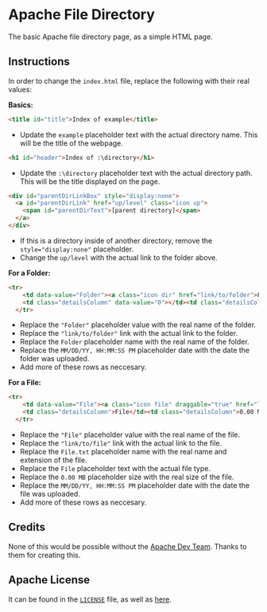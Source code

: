 # Apache File Directory
The basic Apache file directory page, as a simple HTML page.

## Instructions
In order to change the `index.html` file, replace the following with their real values:

**Basics:**
```html
<title id="title">Index of example</title>
```
- Update the `example` placeholder text with the actual directory name. This will be the title of the webpage. 
```html
<h1 id="header">Index of :\directory</h1>
```
- Update the `:\directory` placeholder text with the actual directory path. This will be the title displayed on the page.  
```html
<div id="parentDirLinkBox" style="display:none">
  <a id="parentDirLink" href="up/level" class="icon up">
    <span id="parentDirText">[parent directory]</span>
  </a>
</div>
```
- If this is a directory inside of another directory, remove the `style="display:none"` placeholder. 
- Change the `up/level` with the actual link to the folder above.

**For a Folder:**
```html
<tr>
    <td data-value="Folder"><a class="icon dir" href="link/to/folder">Folder</a></td>
    <td class="detailsColumn" data-value="0"></td><td class="detailsColumn">MM/DD/YY, HH:MM:SS PM</td>
  </tr>
```
- Replace the `"Folder"` placeholder value with the real name of the folder. 
- Replace the `"link/to/folder"` link with the actual link to the folder. 
- Replace the `Folder` placeholder name with the real name of the folder.
- Replace the `MM/DD/YY, HH:MM:SS PM` placeholder date with the date the folder was uploaded. 
- Add more of these rows as neccesary. 

**For a File:**
```html
<tr>
    <td data-value="File"><a class="icon file" draggable="true" href="link/to/file">File.txt</a></td>
    <td class="detailsColumn">File</td><td class="detailsColumn">0.00 MB</td><td class="detailsColumn">MM/DD/YY, HH:MM:SS PM</td>
  </tr>
```
- Replace the `"File"` placeholder value with the real name of the file. 
- Replace the `"link/to/file"` link with the actual link to the file. 
- Replace the `File.txt` placeholder name with the real name and extension of the file.
- Replace the `File` placeholder text with the actual file type.
- Replace the `0.00 MB` placeholder size with the real size of the file. 
- Replace the `MM/DD/YY, HH:MM:SS PM` placeholder date with the date the file was uploaded. 
- Add more of these rows as neccesary. 

## Credits
None of this would be possible without the [Apache Dev Team](http://httpd.apache.org/dev/). Thanks to them for creating this. 

## Apache License
It can be found in the [`LICENSE`](https://github.com/willtheorangeguy/Apache-File-Directory/blob/main/LICENSE) file, as well as [here](https://www.apache.org/licenses/LICENSE-2.0).
